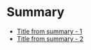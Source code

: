 # Summary

- [Title from summary - 1](./title_from_title_handler.md)
- [Title from summary - 2](./title_from_summary.md)
